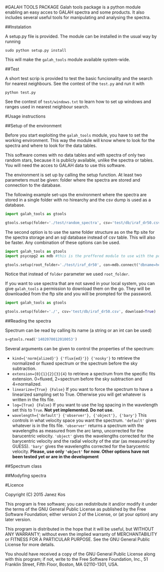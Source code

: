 #GALAH TOOLS PACKAGE
Galah tools package is a python module enabling an easy acces to GALAH spectra and some products. It also includes several useful tools for manipulating and analysing the spectra.

##Instalation

A setup.py file is provided. The module can be installed in the usual way by running

```{r, engine='bash'}
sudo python setup.py install 
```
This will make the `galah_tools` module available system-wide.

##Test

A short test scrip is provided to test the basic funcionality and the search for nearest neighbours. See the contest of the `test.py` and run it with

 ```{r, engine='bash'}
python test.py
```

See the contest of `test/windows.txt` to learn how to set up windows and ranges used in nearest neighbour search.


#Usage instructions

##Setup of the environment

Before you start exploiting the `galah_tools` module, you have to set the working environment. This way the module will know where to look for the spectra and where to look for the data tables. 

This software comes with no data tables and with spectra of only two random stars, because it is publicly available, unlike the spectra or tables. You will need the acces to GALAH data to use this software.

The environment is set up by calling the setup function. At least two parameters must be given: folder where the spectra are stored and connection to the database.

The following example set-ups the environment where the spectra are stored in a single folder with no hirearchy and the csv dump is used as a database.

 ```python
import galah_tools as gtools

gtools.setup(folder='./test/random_spectra', csv='test/db/iraf_dr50.csv')
```

The second option is to use the same folder structure as on the ftp site for the spectra storage and an sql database instead of csv table. This will also be faster. Any combination of these options can be used.

 ```python
import galah_tools as gtools
import psycopg2 as mdb #this is the preffered module to use with the postgre sql database

gtools.setup(root_folder='./test/iraf_dr50', con=mdb.connect("dbname=hermes_master user=janez"))
```
Notice that instead of `folder` parameter we used `root_folder`. 

If you want to use spectra that are not saved in your local system, you can give `galah_tools` a permission to download them on the go. They will be downloaded from the ftp site and you will be prompted for the password. 

```python
import galah_tools as gtools

gtools.setup(folder='./', csv='test/db/iraf_dr50.csv', download=True)
```

##Reading the spectra

Spectrum can be read by calling its name (a string or an int can be used)

```python
s=gtools.read('1402070012010053')
```

Several arguments can be given to control the properties of the spectrum:
* `kind={'norm{alized}'} {'flux{ed}'}} {'nosky'}` to retrieve the normalized or fluxed spectrum or the spectrum before the sky subtraction.
* `extension={0}{1}{2}{3}{4}` to retrieve a spectrum from the specific fits extension. 0=fluxed, 2=spectrum before the sky subtraction and 4=normalized.
* `linearize={True} {False}` If you want to force the spectrum to have a linearized sampling set to True. Otherwise you will get whatever is written in the fits file.
* `log={True} {False}` If you want to use the log spacing in the wavelength set this to `True`. **Not yet implemented. Do not use.**
* `wavelength={'default'} {'observer'}, {'object'}, {'bary'}` This controls in what velocity space you want the spectrum. `'default'` gives whatever is in the fits file. `'observer'` returns a spectrum with the wavelengths as measured from the arc lamp, uncorrected for the barucentric velocity. `'object'` gives the wavelengths corrected for the barycentric velocity and the radial velocity of the star (as measured by GUESS). `'bary'` gives the wavelengths corrected for the barycentric velocity. **Please, use only `'object'` for now. Other options have not been tested yet or are in the development**

##Spectrum class

##Modyfing spectra

#Licence

Copyright (C) 2015  Janez Kos

This program is free software; you can redistribute it and/or
modify it under the terms of the GNU General Public License
as published by the Free Software Foundation; either version 2
of the License, or (at your option) any later version.

This program is distributed in the hope that it will be useful,
but WITHOUT ANY WARRANTY; without even the implied warranty of
MERCHANTABILITY or FITNESS FOR A PARTICULAR PURPOSE.  See the
GNU General Public License for more details.

You should have received a copy of the GNU General Public License
along with this program; if not, write to the Free Software
Foundation, Inc., 51 Franklin Street, Fifth Floor, Boston, MA  02110-1301, USA.
